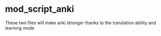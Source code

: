 # mod_script_anki
These two files will make anki stronger thanks to the translation ability and learning mode
